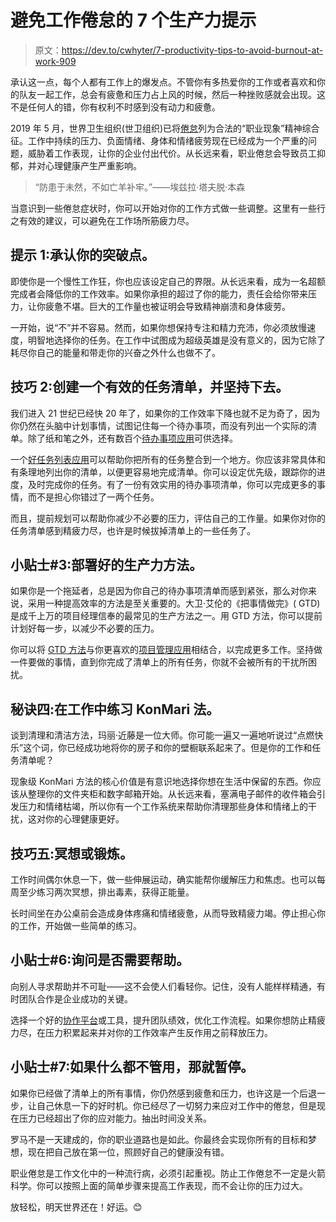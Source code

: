 # 避免工作倦怠的 7 个生产力提示

> 原文：<https://dev.to/cwhyter/7-productivity-tips-to-avoid-burnout-at-work-909>

承认这一点，每个人都有工作上的爆发点。不管你有多热爱你的工作或者喜欢和你的队友一起工作，总会有疲惫和压力占上风的时候，然后一种挫败感就会出现。这不是任何人的错，你有权利不时感到没有动力和疲惫。

2019 年 5 月，世界卫生组织(世卫组织)已将[倦怠](https://www.who.int/mental_health/evidence/burn-out/en/)列为合法的“职业现象”精神综合征。工作中持续的压力、负面情绪、身体和情绪疲劳现在已经成为一个严重的问题，威胁着工作表现，让你的企业付出代价。从长远来看，职业倦怠会导致员工抑郁，并对心理健康产生严重影响。

> “防患于未然，不如亡羊补牢。”——埃兹拉·塔夫脱·本森

当意识到一些倦怠症状时，你可以开始对你的工作方式做一些调整。这里有一些行之有效的建议，可以避免在工作场所筋疲力尽。

## 提示 1:承认你的突破点。

即使你是一个慢性工作狂，你也应该设定自己的界限。从长远来看，成为一名超额完成者会降低你的工作效率。如果你承担的超过了你的能力，责任会给你带来压力，让你疲惫不堪。巨大的工作量也被证明会导致精神崩溃和身体疲劳。

一开始，说“不”并不容易。然而，如果你想保持专注和精力充沛，你必须放慢速度，明智地选择你的任务。在工作中试图成为超级英雄是没有意义的，因为它除了耗尽你自己的能量和带走你的兴奋之外什么也做不了。

## 技巧 2:创建一个有效的任务清单，并坚持下去。

我们进入 21 世纪已经快 20 年了，如果你的工作效率下降也就不足为奇了，因为你仍然在头脑中计划事情，试图记住每一个待办事项，而没有列出一个实际的清单。除了纸和笔之外，还有数百个[待办事项应用](https://quire.io/compare/best-to-do-list-apps)可供选择。

一个[好任务列表应用](https://quire.io/blog/p/Top-3-Online-To-Do-List-Software-Productivity-Tips.html)可以帮助你把所有的任务整合到一个地方。你应该非常具体和有条理地列出你的清单，以便更容易地完成清单。你可以设定优先级，跟踪你的进度，及时完成你的任务。有了一份有效实用的待办事项清单，你可以完成更多的事情，而不是担心你错过了一两个任务。

而且，提前规划可以帮助你减少不必要的压力，评估自己的工作量。如果你对你的任务清单感到精疲力尽，也许是时候拔掉清单上的一些任务了。

## 小贴士#3:部署好的生产力方法。

如果你是一个拖延者，总是因为你自己的待办事项清单而感到紧张，那么对你来说，采用一种提高效率的方法是至关重要的。大卫·艾伦的《把事情做完》( GTD)是成千上万的项目经理信奉的最常见的生产方法之一。用 GTD 方法，你可以提前计划好每一步，以减少不必要的压力。

你可以将 [GTD 方法](https://quire.io/blog/p/Setup-GTD-Method-in-Quire.html)与你更喜欢的[项目管理应用](https://quire.io/compare/best-project-management-software-reviews-comparisons)相结合，以完成更多工作。坚持做一件要做的事情，直到你完成了清单上的所有任务，你就不会被所有的干扰所困扰。

## 秘诀四:在工作中练习 KonMari 法。

谈到清理和清洁方法，玛丽·近藤是一位大师。你可能一遍又一遍地听说过“点燃快乐”这个词，你已经成功地将你的房子和你的壁橱联系起来了。但是你的工作和任务清单呢？

现象级 KonMari 方法的核心价值是有意识地选择你想在生活中保留的东西。你应该从整理你的文件夹柜和数字邮箱开始。从长远来看，塞满电子邮件的收件箱会引发压力和情绪枯竭，所以你有一个工作系统来帮助你清理那些身体和情绪上的干扰，这对你的心理健康更好。

## 技巧五:冥想或锻炼。

工作时间偶尔休息一下，做一些伸展运动，确实能帮你缓解压力和焦虑。也可以每周至少练习两次冥想，排出毒素，获得正能量。

长时间坐在办公桌前会造成身体疼痛和情绪疲惫，从而导致精疲力竭。停止担心你的工作，开始做一些简单的练习。

## 小贴士#6:询问是否需要帮助。

向别人寻求帮助并不可耻——这不会使人们看轻你。记住，没有人能样样精通，有时团队合作是企业成功的关键。

选择一个好的[协作平台](https://www.entrepreneur.com/article/336214)或工具，提升团队绩效，优化工作流程。如果你想防止精疲力尽，在压力积累起来并对你的工作效率产生反作用之前释放压力。

## 小贴士#7:如果什么都不管用，那就暂停。

如果你已经做了清单上的所有事情，你仍然感到疲惫和压力，也许这是一个后退一步，让自己休息一下的好时机。你已经尽了一切努力来应对工作中的倦怠，但是现在压力已经超出了你的应对能力。抽出时间没关系。

罗马不是一天建成的，你的职业道路也是如此。你最终会实现你所有的目标和梦想，现在把自己放在第一位，照顾好自己的健康没有错。

职业倦怠是工作文化中的一种流行病，必须引起重视。防止工作倦怠不一定是火箭科学。你可以按照上面的简单步骤来提高工作表现，而不会让你的压力过大。

放轻松，明天世界还在！好运。😊
